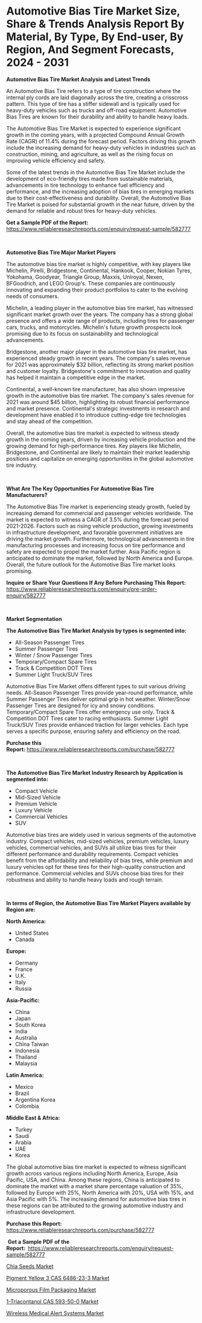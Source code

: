 <p><h1>Automotive Bias Tire Market Size, Share & Trends Analysis Report By Material, By Type, By End-user, By Region, And Segment Forecasts, 2024 - 2031</h1></p><p><strong>Automotive Bias Tire Market Analysis and Latest Trends</strong></p>
<p><p>An Automotive Bias Tire refers to a type of tire construction where the internal ply cords are laid diagonally across the tire, creating a crisscross pattern. This type of tire has a stiffer sidewall and is typically used for heavy-duty vehicles such as trucks and off-road equipment. Automotive Bias Tires are known for their durability and ability to handle heavy loads.</p><p>The Automotive Bias Tire Market is expected to experience significant growth in the coming years, with a projected Compound Annual Growth Rate (CAGR) of 11.4% during the forecast period. Factors driving this growth include the increasing demand for heavy-duty vehicles in industries such as construction, mining, and agriculture, as well as the rising focus on improving vehicle efficiency and safety.</p><p>Some of the latest trends in the Automotive Bias Tire Market include the development of eco-friendly tires made from sustainable materials, advancements in tire technology to enhance fuel efficiency and performance, and the increasing adoption of bias tires in emerging markets due to their cost-effectiveness and durability. Overall, the Automotive Bias Tire Market is poised for substantial growth in the near future, driven by the demand for reliable and robust tires for heavy-duty vehicles.</p></p>
<p><strong>Get a Sample PDF of the Report:&nbsp;</strong> <a href="https://www.reliableresearchreports.com/enquiry/request-sample/582777">https://www.reliableresearchreports.com/enquiry/request-sample/582777</a></p>
<p>&nbsp;</p>
<p><strong>Automotive Bias Tire Major Market Players</strong></p>
<p><p>The automotive bias tire market is highly competitive, with key players like Michelin, Pirelli, Bridgestone, Continental, Hankook, Cooper, Nokian Tyres, Yokohama, Goodyear, Triangle Group, Maxxis, Uniroyal, Nexen, BFGoodrich, and LEGO Group's. These companies are continuously innovating and expanding their product portfolios to cater to the evolving needs of consumers.</p><p>Michelin, a leading player in the automotive bias tire market, has witnessed significant market growth over the years. The company has a strong global presence and offers a wide range of products, including tires for passenger cars, trucks, and motorcycles. Michelin's future growth prospects look promising due to its focus on sustainability and technological advancements.</p><p>Bridgestone, another major player in the automotive bias tire market, has experienced steady growth in recent years. The company's sales revenue for 2021 was approximately $32 billion, reflecting its strong market position and customer loyalty. Bridgestone's commitment to innovation and quality has helped it maintain a competitive edge in the market.</p><p>Continental, a well-known tire manufacturer, has also shown impressive growth in the automotive bias tire market. The company's sales revenue for 2021 was around $45 billion, highlighting its robust financial performance and market presence. Continental's strategic investments in research and development have enabled it to introduce cutting-edge tire technologies and stay ahead of the competition.</p><p>Overall, the automotive bias tire market is expected to witness steady growth in the coming years, driven by increasing vehicle production and the growing demand for high-performance tires. Key players like Michelin, Bridgestone, and Continental are likely to maintain their market leadership positions and capitalize on emerging opportunities in the global automotive tire industry.</p></p>
<p>&nbsp;</p>
<p><strong>What Are The Key Opportunities For Automotive Bias Tire Manufacturers?</strong></p>
<p><p>The Automotive Bias Tire market is experiencing steady growth, fueled by increasing demand for commercial and passenger vehicles worldwide. The market is expected to witness a CAGR of 3.5% during the forecast period 2021-2026. Factors such as rising vehicle production, growing investments in infrastructure development, and favorable government initiatives are driving the market growth. Furthermore, technological advancements in tire manufacturing processes and increasing focus on tire performance and safety are expected to propel the market further. Asia Pacific region is anticipated to dominate the market, followed by North America and Europe. Overall, the future outlook for the Automotive Bias Tire market looks promising.</p></p>
<p><strong>Inquire or Share Your Questions If Any Before Purchasing This Report:</strong> <a href="https://www.reliableresearchreports.com/enquiry/pre-order-enquiry/582777">https://www.reliableresearchreports.com/enquiry/pre-order-enquiry/582777</a></p>
<p>&nbsp;</p>
<p><strong>Market Segmentation</strong></p>
<p><strong>The Automotive Bias Tire Market Analysis by types is segmented into:</strong></p>
<p><ul><li>All-Season Passenger Tires</li><li>Summer Passenger Tires</li><li>Winter / Snow Passenger Tires</li><li>Temporary/Compact Spare Tires</li><li>Track & Competition DOT Tires</li><li>Summer Light Truck/SUV Tires</li></ul></p>
<p><p>Automotive Bias Tire Market offers different types to suit various driving needs. All-Season Passenger Tires provide year-round performance, while Summer Passenger Tires deliver optimal grip in hot weather. Winter/Snow Passenger Tires are designed for icy and snowy conditions. Temporary/Compact Spare Tires offer emergency use only. Track & Competition DOT Tires cater to racing enthusiasts. Summer Light Truck/SUV Tires provide enhanced traction for larger vehicles. Each type serves a specific purpose, ensuring safety and efficiency on the road.</p></p>
<p><strong>Purchase this Report:&nbsp;</strong><a href="https://www.reliableresearchreports.com/purchase/582777">https://www.reliableresearchreports.com/purchase/582777</a></p>
<p>&nbsp;</p>
<p><strong>The Automotive Bias Tire Market Industry Research by Application is segmented into:</strong></p>
<p><ul><li>Compact Vehicle</li><li>Mid-Sized Vehicle</li><li>Premium Vehicle</li><li>Luxury Vehicle</li><li>Commercial Vehicles</li><li>SUV</li></ul></p>
<p><p>Automotive bias tires are widely used in various segments of the automotive industry. Compact vehicles, mid-sized vehicles, premium vehicles, luxury vehicles, commercial vehicles, and SUVs all utilize bias tires for their different performance and durability requirements. Compact vehicles benefit from the affordability and reliability of bias tires, while premium and luxury vehicles opt for these tires for their high-quality construction and performance. Commercial vehicles and SUVs choose bias tires for their robustness and ability to handle heavy loads and rough terrain.</p></p>
<p>&nbsp;</p>
<p><strong>In terms of Region, the Automotive Bias Tire Market Players available by Region are:</strong></p>
<p>
    <p> <strong> North America: </strong>
        <ul>
            <li>United States</li>
            <li>Canada</li>
        </ul>
        </p> 
    <p> <strong> Europe: </strong>
        <ul>
            <li>Germany</li>
            <li>France</li>
            <li>U.K.</li>
            <li>Italy</li>
            <li>Russia</li>
        </ul>
        </p> 
    <p> <strong> Asia-Pacific: </strong>
        <ul>
            <li>China</li>
            <li>Japan</li>
            <li>South Korea</li>
            <li>India</li>
            <li>Australia</li>
            <li>China Taiwan</li>
            <li>Indonesia</li>
            <li>Thailand</li>
            <li>Malaysia</li>
        </ul>
        </p> 
    <p> <strong> Latin America: </strong>
        <ul>
            <li>Mexico</li>
            <li>Brazil</li>
            <li>Argentina Korea</li>
            <li>Colombia</li>
        </ul>
        </p> 
    <p> <strong> Middle East & Africa: </strong>
        <ul>
            <li>Turkey</li>
            <li>Saudi</li>
            <li>Arabia</li>
            <li>UAE</li>
            <li>Korea</li>
        </ul>
    </p>
    </p>
<p><p>The global automotive bias tire market is expected to witness significant growth across various regions including North America, Europe, Asia Pacific, USA, and China. Among these regions, China is anticipated to dominate the market with a market share percentage valuation of 35%, followed by Europe with 25%, North America with 20%, USA with 15%, and Asia Pacific with 5%. The increasing demand for automotive bias tires in these regions can be attributed to the growing automotive industry and infrastructure development.</p></p>
<p><strong>Purchase this Report: </strong><a href="https://www.reliableresearchreports.com/purchase/582777">https://www.reliableresearchreports.com/purchase/582777</a></p>
<p>&nbsp;<strong>Get a Sample PDF of the Report:&nbsp;&nbsp;</strong><a href="https://www.reliableresearchreports.com/enquiry/request-sample/582777">https://www.reliableresearchreports.com/enquiry/request-sample/582777</a></p>
<p><strong></strong></p>
<p><p><a href="https://github.com/redneck06/Market-Research-Report-List-2/blob/main/chia-seeds-market.md">Chia Seeds Market</a></p><p><a href="https://github.com/peachesmcdowel1/Market-Research-Report-List-1/blob/main/pigment-yellow-3-cas-6486-23-3-market.md">Pigment Yellow 3 CAS 6486-23-3 Market</a></p><p><a href="https://github.com/nicoletavirag/Market-Research-Report-List-2/blob/main/microporous-film-packaging-market.md">Microporous Film Packaging Market</a></p><p><a href="https://github.com/mauripalmi/Market-Research-Report-List-2/blob/main/1-triacontanol-cas-593-50-0-market.md">1-Triacontanol CAS 593-50-0 Market</a></p><p><a href="https://github.com/gulaimolin/Market-Research-Report-List-3/blob/main/wireless-medical-alert-systems-market.md">Wireless Medical Alert Systems Market</a></p></p>